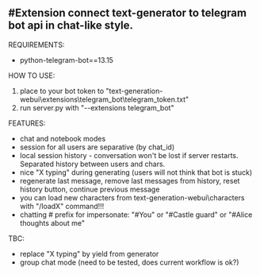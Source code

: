 #Extension connect text-generator to telegram bot api in chat-like style.
-

REQUIREMENTS:
- python-telegram-bot==13.15

HOW TO USE:
1) place to your bot token to "text-generation-webui\extensions\telegram_bot\telegram_token.txt"
2) run server.py with "--extensions telegram_bot"

FEATURES:
- chat and notebook modes
- session for all users are separative (by chat_id)
- local session history - conversation won't be lost if server restarts. Separated history between users and chars.
- nice "X typing" during generating (users will not think that bot is stuck)
- regenerate last message, remove last messages from history, reset history button, continue previous message
- you can load new characters from text-generation-webui\characters with "/loadX" command!!!
- chatting # prefix for impersonate: "#You" or "#Castle guard" or "#Alice thoughts about me"


TBC:
- replace "X typing" by yield from generator
- group chat mode (need to be tested, does current workflow is ok?)
